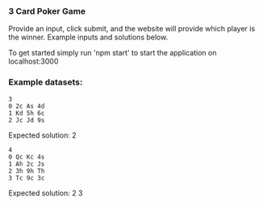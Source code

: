 ### 3 Card Poker Game
Provide an input, click submit, and the website will provide which player is the winner. Example inputs and solutions below.
<div style="page-break-after: always"></div>
To get started simply run 'npm start' to start the application on localhost:3000

### Example datasets:

```
3
0 2c As 4d
1 Kd 5h 6c
2 Jc Jd 9s
```

Expected solution: 2

```
4
0 Qc Kc 4s
1 Ah 2c Js
2 3h 9h Th
3 Tc 9c 3c
```

Expected solution: 2 3
